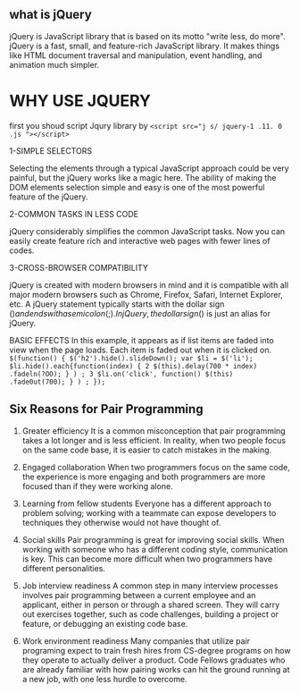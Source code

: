 ## what is jQuery
jQuery is  JavaScript library that is based on its motto "write less, do more". jQuery is a fast, small, and feature-rich JavaScript library.
It makes things like HTML document traversal and manipulation, event handling, and animation much simpler.

# WHY USE JQUERY
first you shoud script Jqury library by ``<script src="j s/ jquery-1 .11. 0 .js "></script>``

1-SIMPLE SELECTORS

Selecting the elements through a typical JavaScript approach could be very painful, but the jQuery works like a magic here. The ability of making the DOM elements selection simple and easy is one of the most powerful feature of the jQuery.

2-COMMON TASKS IN LESS CODE

jQuery considerably simplifies the common JavaScript tasks. Now you can easily create feature rich and interactive web pages with fewer lines of codes.

3-CROSS-BROWSER COMPATIBILITY

jQuery is created with modern browsers in mind and it is compatible with all major modern browsers such as Chrome, Firefox, Safari, Internet Explorer, etc. A jQuery statement typically starts with the dollar sign ($) and ends with a semicolon (;). In jQuery, the dollar sign ($) is just an alias for jQuery.

BASIC EFFECTS
In this example, it appears as if list items are faded into view when the page loads. Each item is faded out when it is clicked on. ``$(function() { $('h2').hide().slideDown(); var $li = $('li'); $li.hide().each{function(index) { 2 $(this).delay(700 * index) .fadeln(?OO); } ) ; 3 $li.on('click', function() $(this) .fade0ut(700); } ) ; });``

## Six Reasons for Pair Programming

1. Greater efficiency
It is a common misconception that pair programming takes a lot longer and is less efficient. In reality, when two people focus on the same code base, it is easier to catch mistakes in the making.

2. Engaged collaboration
When two programmers focus on the same code, the experience is more engaging and both programmers are more focused than if they were working alone.

3. Learning from fellow students
Everyone has a different approach to problem solving; working with a teammate can expose developers to techniques they otherwise would not have thought of.

4. Social skills
Pair programming is great for improving social skills. When working with someone who has a different coding style, communication is key. This can become more difficult when two programmers have different personalities.

5. Job interview readiness
A common step in many interview processes involves pair programming between a current employee and an applicant, either in person or through a shared screen. They will carry out exercises together, such as code challenges, building a project or feature, or debugging an existing code base.

6. Work environment readiness
Many companies that utilize pair programing expect to train fresh hires from CS-degree programs on how they operate to actually deliver a product. Code Fellows graduates who are already familiar with how pairing works can hit the ground running at a new job, with one less hurdle to overcome.


